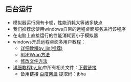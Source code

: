 ## 后台运行
 * 模拟器运行拥有卡顿，性能消耗大等诸多缺点
 * 我们推荐您使用windows自带的远程桌面服务进行该程序
 * 在电脑上直接运行的性能消耗要小于模拟器
 * windows开启远程桌面多用户教程：
   * [详细教程by_lin(推荐)](https://www.bilibili.com/read/cv24286313/)
   * [RDPWrap方法](https://blog.sena.moe/win10-multiple-RDP/)
   * [修改文件方法](https://www.wyr.me/post/701)
 * [详细教程by_lin](https://www.bilibili.com/read/cv24286313/)中所有相关文件：[下载链接](https://github.com/CHNZYX/asu_version_latest/releases/download/RDP/LocalRemoteDesktop1.191_by_lin.zip)
   * 备用链接 [百度网盘](https://pan.baidu.com/s/13aoll4n1gmKlPT9WwNYeEw?pwd=jbha) 提取码：jbha
